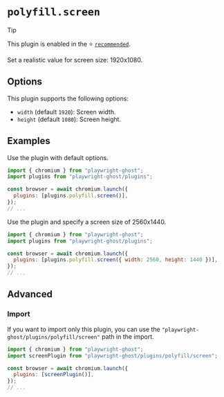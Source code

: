 # `polyfill.screen`

> [!TIP]
>
> This plugin is enabled in the ⭐️ [`recommended`](../recommended.md).

Set a realistic value for screen size: 1920x1080.

## Options

This plugin supports the following options:

- `width` (default `1920`): Screen width.
- `height` (default `1080`): Screen height.

## Examples

Use the plugin with default options.

```javascript
import { chromium } from "playwright-ghost";
import plugins from "playwright-ghost/plugins";

const browser = await chromium.launch({
  plugins: [plugins.polyfill.screen()],
});
// ...
```

Use the plugin and specify a screen size of 2560x1440.

```javascript
import { chromium } from "playwright-ghost";
import plugins from "playwright-ghost/plugins";

const browser = await chromium.launch({
  plugins: [plugins.polyfill.screen({ width: 2560, height: 1440 })],
});
// ...
```

## Advanced

### Import

If you want to import only this plugin, you can use the
`"playwright-ghost/plugins/polyfill/screen"` path in the import.

```javascript
import { chromium } from "playwright-ghost";
import screenPlugin from "playwright-ghost/plugins/polyfill/screen";

const browser = await chromium.launch({
  plugins: [screenPlugin()],
});
// ...
```
